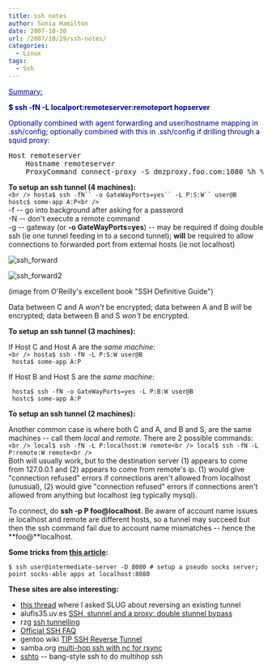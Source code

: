 ```yaml
---
title: ssh notes
author: Sonia Hamilton
date: 2007-10-30
url: /2007/10/29/ssh-notes/
categories:
  - Linux
tags:
  - Ssh
---
```

<span style="color:#00008b;"><span style="text-decoration:underline;">Summary:</span></span>

<!--more-->

**<span style="color:#00008b;">$ ssh -fN -L localport:remoteserver:remoteport hopserver</span>**

<span style="color:#00008b;">Optionally combined with agent forwarding and user/hostname mapping in .ssh/config; optionally combined with this in .ssh/config if drilling through a squid proxy:<br /> </span>

<pre>Host remoteserver
    Hostname remoteserver
    ProxyCommand connect-proxy -S dmzproxy.foo.com:1080 %h %p</pre>

**To setup an ssh tunnel (4 machines):**  
`<br />
hosta$ ssh -fN`` -o GateWayPorts=yes`` -L P:S:W`` user@B`  
` hostc$ some-app A:P<br />
`  
-f -- go into background after asking for a password  
-N -- don't execute a remote command  
-g -- gateway (or **-o GateWayPorts=yes**) -- may be required if doing double ssh (ie one tunnel feeding in to a second tunnel); **will** be required to allow connections to forwarded port from external hosts (ie not localhost)

![ssh_forward][1]

![ssh_forward2][2]

(image from O'Reilly's excellent book "SSH Definitive Guide")

Data between C and A *won't* be encrypted; data between A and B *will* be encrypted; data between B and S *won't* be encrypted.

**To setup an ssh tunnel (3 machines):**

If Host C and Host A are the *same machine*:  
`<br />
hosta$ ssh -fN -L P:S:W user@B`  
` hosta$ some-app A:P`

If Host B and Host S are the *same machine*:

` hosta$ ssh -fN -o GateWayPorts=yes -L P:B:W user@B`  
` hostc$ some-app A:P`

**To setup an ssh tunnel (2 machines):**

Another common case is where both C and A, and B and S, are the same machines -- call them *local* and *remote*. There are 2 possible commands:  
`<br />
local$ ssh -fN -L P:localhost:W remote<br />
local$ ssh -fN -L P:remote:W remote<br />
`  
Both will usually work, but to the destination server (1) appears to come from 127.0.0.1 and (2) appears to come from remote's ip. (1) would give "connection refused" errors if connections aren't allowed from localhost (unusual), (2) would give "connection refused" errors if connections aren't allowed from anything but localhost (eg typically mysql).

To connect, do **ssh -p P foo@localhost**. Be aware of account name issues ie localhost and remote are different hosts, so a tunnel may succeed but then the ssh command fail due to account name mismatches -- hence the **foo@**localhost.

**Some tricks from [this article][3]:**

`$ ssh user@intermediate-server -D 8080 # setup a pseudo socks server; point socks-able apps at localhost:8080`

**These sites are also interesting:**

  * [this thread][4] where I asked SLUG about reversing an existing tunnel
  * alufis35.uv.es [SSH, stunnel and a proxy: double stunnel bypass][5]
  * rzg [ssh tunnelling][6]
  * [Official SSH FAQ][7]
  * gentoo wiki [TIP SSH Reverse Tunnel][8]
  * samba.org [multi-hop ssh with nc for rsync][9]
  * [sshto][10] -- bang-style ssh to do multihop ssh

 [1]: http://blog.snowfrog.net/wp-content/uploads/2007/10/ssh_forward.png
 [2]: http://blog.snowfrog.net/wp-content/uploads/2011/04/ssh_forward2.png
 [3]: http://polishlinux.org/apps/ssh-tunneling-to-bypass-corporate-firewalls/
 [4]: http://lists.slug.org.au/archives/slug/2006/12/msg00286.html
 [5]: http://alufis35.uv.es/SSH-stunnel-and-a-proxy-double.html
 [6]: http://www.rzg.mpg.de/networking/tunnelling.html
 [7]: http://www.employees.org/~satch/ssh/faq/ssh-faq.html
 [8]: http://gentoo-wiki.com/TIP_SSH_Reverse_Tunnel
 [9]: http://samba.anu.edu.au/rsync/firewall.html
 [10]: http://www.cskk.ezoshosting.com/cs/css/ssh.html#sshto__bangstyle_ssh_to_do_multihop_ssh
